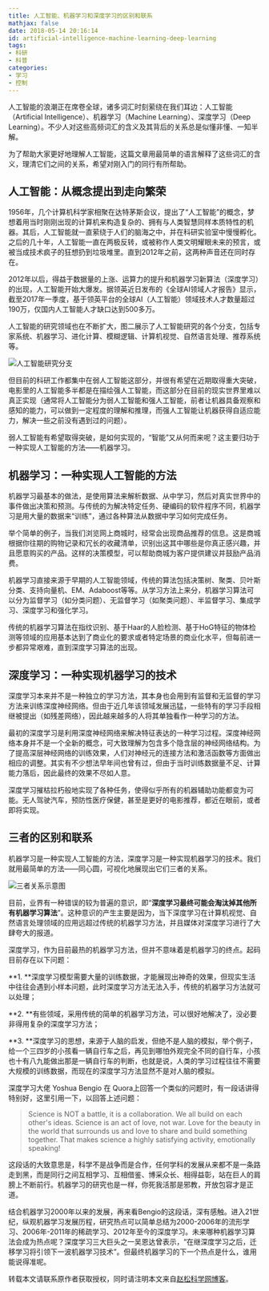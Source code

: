 ```yaml
---
title: 人工智能、机器学习和深度学习的区别和联系
mathjax: false
date: 2018-05-14 20:16:14
id: artificial-intelligence-machine-learning-deep-learning
tags:
- 科研
- 科普
categories:
- 学习
- 控制
---
```


人工智能的浪潮正在席卷全球，诸多词汇时刻萦绕在我们耳边：人工智能（Artificial Intelligence）、机器学习（Machine Learning）、深度学习（Deep Learning）。不少人对这些高频词汇的含义及其背后的关系总是似懂非懂、一知半解。

为了帮助大家更好地理解人工智能，这篇文章用最简单的语言解释了这些词汇的含义，理清它们之间的关系，希望对刚入门的同行有所帮助。

<!---more--->

## 人工智能：从概念提出到走向繁荣

1956年，几个计算机科学家相聚在达特茅斯会议，提出了“人工智能”的概念，梦想着用当时刚刚出现的计算机来构造复杂的、拥有与人类智慧同样本质特性的机器。其后，人工智能就一直萦绕于人们的脑海之中，并在科研实验室中慢慢孵化。之后的几十年，人工智能一直在两极反转，或被称作人类文明耀眼未来的预言，或被当成技术疯子的狂想扔到垃圾堆里。直到2012年之前，这两种声音还在同时存在。

2012年以后，得益于数据量的上涨、运算力的提升和机器学习新算法（深度学习）的出现，人工智能开始大爆发。据领英近日发布的《全球AI领域人才报告》显示，截至2017年一季度，基于领英平台的全球AI（人工智能）领域技术人才数量超过190万，仅国内人工智能人才缺口达到500多万。

人工智能的研究领域也在不断扩大，图二展示了人工智能研究的各个分支，包括专家系统、机器学习、进化计算、模糊逻辑、计算机视觉、自然语言处理、推荐系统等。

![人工智能研究分支](http://img.shihuidaren.cn/artificial-intelligence-machine-learning-deep-learning/05e1da622572a1b1ec5b2fdb4fcf1ac8.jpg)

但目前的科研工作都集中在弱人工智能这部分，并很有希望在近期取得重大突破，电影里的人工智能多半都是在描绘强人工智能，而这部分在目前的现实世界里难以真正实现（通常将人工智能分为弱人工智能和强人工智能，前者让机器具备观察和感知的能力，可以做到一定程度的理解和推理，而强人工智能让机器获得自适应能力，解决一些之前没有遇到过的问题）。

弱人工智能有希望取得突破，是如何实现的，“智能”又从何而来呢？这主要归功于一种实现人工智能的方法——机器学习。

## 机器学习：一种实现人工智能的方法

机器学习最基本的做法，是使用算法来解析数据、从中学习，然后对真实世界中的事件做出决策和预测。与传统的为解决特定任务、硬编码的软件程序不同，机器学习是用大量的数据来“训练”，通过各种算法从数据中学习如何完成任务。

举个简单的例子，当我们浏览网上商城时，经常会出现商品推荐的信息。这是商城根据你往期的购物记录和冗长的收藏清单，识别出这其中哪些是你真正感兴趣，并且愿意购买的产品。这样的决策模型，可以帮助商城为客户提供建议并鼓励产品消费。

机器学习直接来源于早期的人工智能领域，传统的算法包括决策树、聚类、贝叶斯分类、支持向量机、EM、Adaboost等等。从学习方法上来分，机器学习算法可以分为监督学习（如分类问题）、无监督学习（如聚类问题）、半监督学习、集成学习、深度学习和强化学习。

传统的机器学习算法在指纹识别、基于Haar的人脸检测、基于HoG特征的物体检测等领域的应用基本达到了商业化的要求或者特定场景的商业化水平，但每前进一步都异常艰难，直到深度学习算法的出现。

## 深度学习：一种实现机器学习的技术

深度学习本来并不是一种独立的学习方法，其本身也会用到有监督和无监督的学习方法来训练深度神经网络。但由于近几年该领域发展迅猛，一些特有的学习手段相继被提出（如残差网络），因此越来越多的人将其单独看作一种学习的方法。

最初的深度学习是利用深度神经网络来解决特征表达的一种学习过程。深度神经网络本身并不是一个全新的概念，可大致理解为包含多个隐含层的神经网络结构。为了提高深层神经网络的训练效果，人们对神经元的连接方法和激活函数等方面做出相应的调整。其实有不少想法早年间也曾有过，但由于当时训练数据量不足、计算能力落后，因此最终的效果不尽如人意。

深度学习摧枯拉朽般地实现了各种任务，使得似乎所有的机器辅助功能都变为可能。无人驾驶汽车，预防性医疗保健，甚至是更好的电影推荐，都近在眼前，或者即将实现。

## 三者的区别和联系

机器学习是一种实现人工智能的方法，深度学习是一种实现机器学习的技术。我们就用最简单的方法——同心圆，可视化地展现出它们三者的关系。

![三者关系示意图](http://img.shihuidaren.cn/artificial-intelligence-machine-learning-deep-learning/d68258a5c0a82f72d617357175694684.jpg)

目前，业界有一种错误的较为普遍的意识，即“**深度学习最终可能会淘汰掉其他所有机器学习算法**”。这种意识的产生主要是因为，当下深度学习在计算机视觉、自然语言处理领域的应用远超过传统的机器学习方法，并且媒体对深度学习进行了大肆夸大的报道。

深度学习，作为目前最热的机器学习方法，但并不意味着是机器学习的终点。起码目前存在以下问题：

**1. **深度学习模型需要大量的训练数据，才能展现出神奇的效果，但现实生活中往往会遇到小样本问题，此时深度学习方法无法入手，传统的机器学习方法就可以处理；

**2. **有些领域，采用传统的简单的机器学习方法，可以很好地解决了，没必要非得用复杂的深度学习方法；

**3. **深度学习的思想，来源于人脑的启发，但绝不是人脑的模拟，举个例子，给一个三四岁的小孩看一辆自行车之后，再见到哪怕外观完全不同的自行车，小孩也十有八九能做出那是一辆自行车的判断，也就是说，人类的学习过程往往不需要大规模的训练数据，而现在的深度学习方法显然不是对人脑的模拟。

深度学习大佬 Yoshua Bengio 在 Quora上回答一个类似的问题时，有一段话讲得特别好，这里引用一下，以回答上述问题：

> Science is NOT a battle, it is a collaboration. We all build on each other's
> ideas. Science is an act of love, not war. Love for the beauty in the world
> that surrounds us and love to share and build something together. That makes
> science a highly satisfying activity, emotionally speaking!

这段话的大致意思是，科学不是战争而是合作，任何学科的发展从来都不是一条路走到黑，而是同行之间互相学习、互相借鉴、博采众长、相得益彰，站在巨人的肩膀上不断前行。机器学习的研究也是一样，你死我活那是邪教，开放包容才是正道。

结合机器学习2000年以来的发展，再来看Bengio的这段话，深有感触。进入21世纪，纵观机器学习发展历程，研究热点可以简单总结为2000-2006年的流形学习、2006年-2011年的稀疏学习、2012年至今的深度学习。未来哪种机器学习算法会成为热点呢？深度学习三大巨头之一吴恩达曾表示，“在继深度学习之后，迁移学习将引领下一波机器学习技术”。但最终机器学习的下一个热点是什么，谁用能说得准呢。

转载本文请联系原作者获取授权，同时请注明本文来自[赵松科学网博客](http://blog.sciencenet.cn/blog-2888249-1082369.html )。